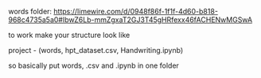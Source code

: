 words folder: https://limewire.com/d/0948f86f-1f1f-4d60-b818-968c4735a5a0#IbwZ6Lb-mmZgxaT2GJ3T45gHRfexx46fACHENwMGSwA


to work make your structure look like 

project - (words, hpt_dataset.csv, Handwriting.ipynb)

so basically put words, .csv and .ipynb in one folder
